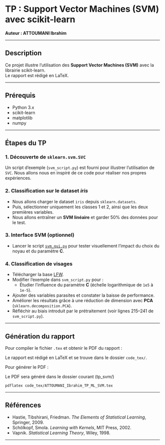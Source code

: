 # TP : Support Vector Machines (SVM) avec scikit-learn

**Auteur : ATTOUMANI Ibrahim**
  
  ---
  
  ## Description
  Ce projet illustre l’utilisation des **Support Vector Machines (SVM)** avec la librairie scikit-learn.  
Le rapport est rédigé en LaTeX.

---
  
  ## Prérequis
  
  - Python 3.x  
- scikit-learn  
- matplotlib  
- numpy  

---
  
  ## Étapes du TP
  
  ### 1. Découverte de `sklearn.svm.SVC`
  Un script d’exemple (`svm_script.py`) est fourni pour illustrer l’utilisation de `SVC`. Nous allons nous en inspiré de ce code pour réaliser nos propres expériences.

### 2. Classification sur le dataset *iris*
- Nous allons charger le dataset `iris` depuis `sklearn.datasets`.
- Puis, sélectionner uniquement les classes 1 et 2, ainsi que les deux premières variables.  
- Nous allons entraîner un **SVM linéaire** et garder 50% des données pour le test.  

### 3. Interface SVM (optionnel)
- Lancer le script [`svm_gui.py`](https://scikit-learn.org/1.2/auto_examples/applications/svm_gui.html) pour tester visuellement l’impact du choix du noyau et du paramètre **C**.  

### 4. Classification de visages
- Télécharger la base [LFW](http://vis-www.cs.umass.edu/lfw/lfw-funneled.tgz).  
- Modifier l’exemple dans `svm_script.py` pour :  
  - Étudier l’influence du paramètre **C** (échelle logarithmique de `1e5` à `1e-5`).  
- Ajouter des variables parasites et constater la baisse de performance.  
- Améliorer les résultats grâce à une réduction de dimension avec **PCA** (`sklearn.decomposition.PCA`).  
- Réfléchir au biais introduit par le prétraitement (voir lignes 215–241 de `svm_script.py`).  

---
  
## Génération du rapport
  
Pour compiler le fichier `.tex` et obtenir le PDF du rapport :
  
Le rapport est rédigé en LaTeX et se trouve dans le dossier `code_tex/`.

Pour générer le PDF :

  Le PDF sera généré dans le dossier courant (tp_svm/)
```{bash}
pdflatex code_tex/ATTOUMANI_Ibrahim_TP_ML_SVM.tex
```
---
  ## Références
  
  - Hastie, Tibshirani, Friedman. *The Elements of Statistical Learning*, Springer, 2009.  
- Schölkopf, Smola. *Learning with Kernels*, MIT Press, 2002.  
- Vapnik. *Statistical Learning Theory*, Wiley, 1998.  

---
  

